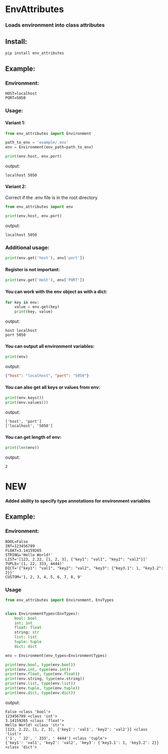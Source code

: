 # EnvAttributes

### Loads environment into class attributes

## Install:
```bash
pip install env_attributes
```

## Example:

### Environment:
```dotenv
HOST=localhost
PORT=5050
```

### Usage:

#### Variant 1:

```python
from env_attributes import Environment

path_to_env = 'example/.env'
env = Environment(env_path=path_to_env)

print(env.host, env.port)
```
output:
```
localhost 5050
```

#### Variant 2:
Correct if the .env file is in the root directory

```python
from env_attributes import env

print(env.host, env.port)
```
output:
```
localhost 5050
```

### Additional usage:
```python
print(env.get('host'), env['port'])
```

#### Register is not important:
```python
print(env.get('HoSt'), env['PORT'])
```

#### You can work with the env object as with a dict:
```python
for key in env:
    value = env.get(key)
    print(key, value)
```
output:
```
host localhost
port 5050
```

#### You can output all environment variables:
```python
print(env)
```
output:
```json
{"host": "localhost", "port": "5050"}
```

#### You can also get all keys or values from env:
```python
print(env.keys())
print(env.values())
```
output:
```
['host', 'port']
['localhost', '5050']
```

#### You can get length of env:
```python
print(len(env))
```
output:
```
2
```

# NEW
#### Added ability to specify type annotations for environment variables

## Example:

### Environment:
```dotenv
BOOL=False
INT=123456789
FLOAT=3.14159265
STRING='Hello World!'
LIST='[123, 2.22, [1, 2, 3], {"key1": "val1", "key2": "val2"}]'
TUPLE='(1, 22, 333, 4444)'
DICT='{"key1": "val1", "key2": "val2", "key3": {"key3.1": 1, "key3.2": 2}}'
CUSTOM='1, 2, 3, 4, 5, 6, 7, 8, 9'
```

### Usage
```python
from env_attributes import Environment, EnvTypes


class EnvironmentTypes(EnvTypes):
    bool: bool
    int: int
    float: float
    string: str
    list: list
    tuple: tuple
    dict: dict

env = Environment(env_types=EnvironmentTypes)

print(env.bool, type(env.bool))
print(env.int, type(env.int))
print(env.float, type(env.float))
print(env.string, type(env.string))
print(env.list, type(env.list))
print(env.tuple, type(env.tuple))
print(env.dict, type(env.dict))
```
output:
```
False <class 'bool'>
123456789 <class 'int'>
3.14159265 <class 'float'>
Hello World! <class 'str'>
[123, 2.22, [1, 2, 3], {'key1': 'val1', 'key2': 'val2'}] <class 'list'>
('1', ' 22', ' 333', ' 4444') <class 'tuple'>
{'key1': 'val1', 'key2': 'val2', 'key3': {'key3.1': 1, 'key3.2': 2}} <class 'dict'>
```
